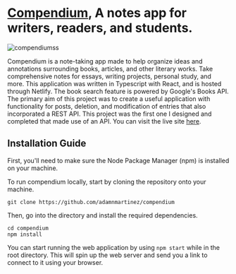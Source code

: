 # [Compendium](https://compendiumapp.netlify.app/), A notes app for writers, readers, and students.

![compendiumss](https://github.com/adamnmartinez/compendium/assets/140022079/dc6d6a24-3726-4055-a93a-418abb88732d)

Compendium is a note-taking app made to help organize ideas and annotations surrounding books, articles, and other literary works. Take comprehensive notes for essays, writing projects, personal study, and more. This application was written in Typescript with React, and is hosted through Netlify. The book search feature is powered by Google's Books API. The primary aim of this project was to create a useful application with functionality for posts, deletion, and modification of entries that also incorporated a REST API. This project was the first one I designed and completed that made use of an API. You can visit the live site [here](https://compendiumapp.netlify.app/).

## Installation Guide
First, you'll need to make sure the Node Package Manager (npm) is installed on your machine.

To run compendium locally, start by cloning the repository onto your machine.
```
git clone https://github.com/adamnmartinez/compendium
```
Then, go into the directory and install the required dependencies.
```
cd compendium
npm install
```
You can start running the web application by using `npm start` while in the root directory. This will spin up the web server and send you a link to connect to it using your browser.
